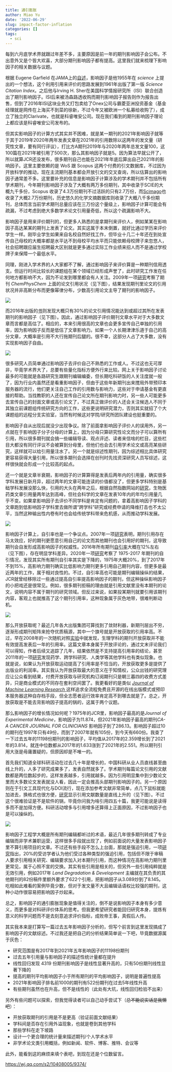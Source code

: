 ```yaml
---
title: 通引膨胀
author: Miao Yu
date: '2022-06-29'
slug: impact-factor-inflation
categories: []
tags:
  - sci
---
```


每到六月底学术界就跟过年差不多，主要原因是前一年的期刊影响因子会公布。不出意外又是个皆大欢喜，大部分期刊影响因子都有提高。这里我们就来梳理下影响因子的相关数据与议题。

根据 Eugene Garfield 在JAMA上的[自述](https://jamanetwork.com/journals/jama/article-abstract/202114)，影响因子是他1955年在 *science* 上提出的一个想法，这个利用引用来评价的思路发展到1961年出版了第一版 *Science Citation Index*。之后他与Irving H. Sher在美国科学情报研究所（ISI）联合创造出了期刊影响因子。ISI后来被汤森路透收购而期刊影响因子报告则作为报告出售，但到了2016年ISI这块业务又打包卖给了Onex公司与霸菱亚洲投资基金（基金经理就是网传在上海买不到菜的徐新，不过今年又被欧洲一个私募给收购了），成立了独立的Clarivate，也就是科睿唯安公司。现在我们看到的期刊影响因子理论上都应该是科睿唯安公司发布的。

但其实影响因子的计算方式其实并不困难，就是某一期刊的2021年影响因子就等于其于2019年2020年两年发表文章在2021年的引用数除以这两年的发文量（研究性文章，要有同行评议），打比方A期刊2019年与2020年两年总发文量100，这100篇在2021年被引用了500次，那么其影响因子就是5。因为算法早就公开了，所以就算JCR还没发布，很多期刊自己也能在2021年年底后算出自己2021年的影响因子。这里主要依赖的是 WoS 跟 Scopus 这两个付费的引文数据库，不过因为开放科学的推动，现在主流期刊基本都会开放引文的交叉查询，所以估算出的影响因子通常差不多。这里要补充的信息是影响因子计算涉及的学术期刊并不包括所有学术期刊，今年期刊影响因子涉及了大概有两万多份期刊，其中收录于SCIE的大概九千多份，Scopus 收录了4.3万份期刊不过活跃的只有2.7万份，而[Scimago](https://www.scimagojr.com/journalrank.php)也收录了大概2.7万份期刊，历史悠久的化学文摘数据库则收录了大概八千多份期刊，总体而言当前学术期刊总量应该在三万份这个量级上，影响因子计算可能会有疏漏，不过考虑到绝大多数学术论文引用量奇低，所以这个疏漏影响不大。

影响因子是用来评价期刊的，但更多人熟悉的是拿期刊来评价人，例如某某在影响因子高达某某的期刊上发表了论文。其实这属于本末倒置，就好比通过学历来评价学生一样。刚毕业学生如果来自名校自然好找工作，但毕业十几二十年还在到处宣传自己母校的大概率都是水平达不到母校平均水平而只能依赖母校牌子来忽悠人，社会招聘跟应届生招聘最大区别就是更多通过实际工作业绩来招人而不是通过学校牌子来保障一个最低水平。

同理，刚进入学术界的人大家都不了解，通过影响因子来评价算是一种期刊信用透支。但运行时间比较长的课题组在某个领域已经形成声誉了，此时研究工作发在任何地方都影响不大，因为不论发到哪里都会有人关注。2009年一项[研究](https://www.phil-fak.uni-duesseldorf.de/fileadmin/Redaktion/Institute/Informationswissenschaft/stock/fulltext_The_Inflation_of_Impact_Factors.pdf)考察了期刊 *ChemPhysChem* 上面的论文引用状况（见下图），结果发现期刊里论文的引用状况并非高斯分布而更像幂律分布，少数高引用论文主导了期刊的影响因子。

![](images/ifdistribution.png)

而2016年出版的[书](https://link.springer.com/chapter/10.1007/978-3-030-02511-3_1)则发现大概只有30%的论文引用情况能达到或超过其所在发表期刊的影响因子（见下图）。因此，通过影响因子评价期刊文章水平对于大多数文章而言都是高估了。相应的，本来引用很高的文章也会更多宣传自己单独的引用率，因为影响因子反而是低估了文章影响力。如果一个人长期津津乐道于自己的高分文章，大概率是引用不大行拖期刊后腿的。很不幸，这部分人占了大多数，没有实现影响因子自由。

![](images/ifpapervsjournal.png)

很多研究人员简单通过影响因子去评价自己不熟悉的工作或人。不过这也无可厚非，毕竟学术界大了，总要有些量化指标方便外行来比较。网上关于影响因子讨论最多的可能就是各路研究生跟期刊编辑编委，但长期吃科研饭的人关注度就一般了，因为行业内虽然还是看重影响因子，但由于这些年新期刊出来搅局外带预印本服务器的流行，他们更关注自己工作的引用数与影响力，这些对于申请基金有更直接的帮助。当找教职的人还在宣传自己论文所在期刊影响力时，另一些人可能更多去宣传自己的封面文章或高引论文了，不过真正做评价的人还会关注候选人不同于其独立前课题组传统研究方向的工作，这些更说明研究潜力，否则其实就招了个大课题组的远程分支实验室，当然有时候这对学院/研究所团队建设也挺重要的。

影响因子自从出现后就没少出现争议。除了前面拿影响因子评价人的误用外，另一点就在于影响因子分子分母的计算上，因为分母只算研究性论文而分子可以算所有引用，所以很多期刊就会搞一些编辑导读、观点评述、读者来信啥的栏目，这些栏目大都没有同行评议不会被算到分母里，但他们也会去引用学术论文或高亮某些研究，这样就可以给引用量注水了。另一个就是综述性期刊，因为综述相比具体研究更容易获得大量引用，所以很多期刊会选择在创刊时先找资深研究人员写综述，这样很快就会形成一个比较高的起点。

还一个就是文章半衰期，影响因子的计算算得是发表后两年内的引用量，确实很多学科发展日新月异，超过两年的文章可能连读的价值都没了，但更多学科特别是基础学科发展没那么快，引用的大头在两年之后，根据自然指数网站的[研究](https://www.natureindex.com/news-blog/whats-wrong-with-the-jif-in-five-graphs)，生物医药类文章引用量两年达到高峰，但社会科学的文章在发表10年内的年均引用量几乎不变。如果拿影响因子去评价不同学科是肯定有问题的，拿着高影响因子学科的文章跑到低影响因子学科里去做所谓“跨学科”研究或经费申请的降维打击也不太公平，当然这种输出性内卷有时也会给传统学科带来危机感，从而推动学科发展。

![](images/ifdistribution.png)

影响因子计算上，自引率也是一个争议点。2007年一项[研究](https://edoc.hu-berlin.de/bitstream/handle/18452/9945/213HWb3G2qJzw.pdf)表明，期刊引用存在马太效应，好的期刊更愿意引用自己的论文而其他期刊也会引用好的期刊，这导致期刊会自发形成高影响因子的权威性。2016年所有期刊[自引率](https://link.springer.com/chapter/10.1007/978-3-030-02511-3_1)大概在12%左右（见下图），存在明显学科差异。2020年一项[研究](https://onlinelibrary.wiley.com/doi/full/10.1002/leap.1348)考察了 1975-2017 年期刊的自引情况，发现其实所有期刊自引率其实是下降的，1975年大概20%，到了2017年不到15%，高影响力期刊确实比低影响力期刊更多引用自己期刊内容，但更多是最近两年的工作，属于相对良性的。不过，自引率高也可能是期刊编辑操纵的结果，JCR就曾经移除过一些通过提高自引率提高影响因子的期刊，但这种操纵影响因子的小把戏还是很常见。例如，很多期刊拒稿的理由就是引用文献里没有本期刊的论文，说明内容不属于期刊的研究领域。但反过来说，如果投某期刊就要引用该期刊内容，客观上也就推高了这个期刊引用率，这种现象属于灰色地带，很难判断动机。

![](images/ifselfcitation.png)

那么开放获取呢？最近几年各大出版集团可算找到了敛财利器，新期刊层出不穷，逐渐形成期刊矩阵来抢夺优质稿源，其中一个旗号就是开放获取的引用率高。不过，早在2008年的一次随机对照[实验](https://www.bmj.com/content/337/bmj.a568)中就发现，生理学科的期刊开放获取并不能有效提高发表后一年的引用率。这篇文章本身属于开放评论的，通过文末评论我们可以得知，作者后续又追踪了几年，结果依然是不支持提高引用率的结论，甚至2011年的一项[研究](https://pubmed.ncbi.nlm.nih.gov/21450907/)发现药学、跨学科研究、人类学等其他学科也有类似现象。也就是说，如果认为开放获取运动提高了引用率是不恰当的，开放获取更多是提供了出版业的利润率。其实我认为开放获取最大的意义在于知情权，公众出钱的研究理应让公众看到结果，付费开放获取与研究机构订阅期刊只是朝三暮四的收费方式差异，只是商业模式的不同存在套利空间罢了。我更看好的是类似 [*Journal of Machine Learning Research* ](https://www.jmlr.org/)这样追求全流程免费且开源的在线出版模式或预印本服务器这种自存档手段，但全志愿者运行效率肯定高不到哪去就是了。总之，开放获取是不能去背影响因子提高的锅的，这属于两个议题。

那么影响因子的增长情况如何呢？1975年的JCR里，影响因子最高的是*Journal of Experimental Medicine*，影响因子为11.874，但2021年影响因子最高的期刊*CA-A CANCER JOURNAL FOR CLINICIANS* 影响因子到了286.13。影响因子超过10的期刊在1997年只有49份，而到了2007年就有105份，到今天有660份。我查了一下过去五年的11198份期刊的影响因子，平均值从2017年的2.359增长到了2021年的3.814，就连中位数都从2017年的1.633涨到了2021年的2.551。所以期刊引用大涨是毋庸置疑的，但原因却是不唯一的。

首先我们知道全球科研活动在过去几十年是增长的，中国科研从业人员直线甚至曲线上升的，人多了研究成果多了，发表自然就多了。学术期刊每篇论文引用的文献数都是两位数起步的，这样发表越多，引用就越多。因为引用明显集中到少数论文里而大多数论文发表就没人看，因此一定会推高头部期刊影响因子的。另一个原因则在于引文工具现代化与DOI流行，现在添加参考文献非常简单，点几下鼠标就能加进去，换格式也很方便，[研究](https://academic.oup.com/bioscience/article/60/6/455/242286)显示引用文献数量是直线上升的（见下图）。不过这个很难验证是不是软件的锅，毕竟你问我为啥引用四五十篇，我更可能说是读得多而不是加得方便。科研活动增多与引用增多还算得上正面原因，不过影响因子也是可以操纵的。

![](images/ifref.png)

影响因子工程学大概是所有期刊编辑都听过的术语，最近几年很多期刊转成了专业编辑而非学术兼职运营，这样很多手段就出现了，例如前面说的大量发表影响因子里不算引用项目的文章。不过还有些手段不怎么上台面，那就是强迫引用，一项[研究](https://journals.plos.org/plosone/article?id=10.1371/journal.pone.0187394)指出，20%的受访学者认为他们受过各种类型的强迫引用，包括但不限于审稿人要求引用相关研究、编辑要求加入对本期刊引用，而这种情况在高影响力期刊里更常见，属于心照不宣的交换。其实有些引用是相关的，但另外一些引用纯粹就是无效引用，例如2017年 *Land Degradation & Development* 主编就在其负责的其他期刊的82份稿件里额外要求了622个引用，把影响因子从3.089炒到了8.145。吃相如此难看的案例毕竟少数，但对于发文量不大且编辑话语权比较强的期刊，这种小动作很容易把影响因子炒起来。

总之，影响因子的通引膨胀现象是值得关注的，倒不是说影响因子本身有多少意义，而更多是对科研评价体系的思考。但我更希望研究者能回归研究本身，提炼有意义的科学问题而不是去刻意追求评价指标，成败帝王事，真假后人传。

其实我本来是打算写一篇过去五年影响因子分析的，但写个前言到这里发现搞成了影响因子的文献综述。不过我还是把自己的分析结果简单说一下吧，毕竟数据源属于灰色：

- 研究范围是有2017年到2021年五年影响因子的11198份期刊
- 过去五年引用量与影响因子的描述性统计量都在提升
- 线性回归发现 4319 份期刊影响因子是线性显著升高的，只有50份期刊线性显著下降的
- 提高的期刊平均影响因子小于所有期刊的平均影响因子，说明是普遍性提高
- 2021年影响因子排名前1000的期刊有522份期刊在过去5年线性升高
- 有些期刊虽然也在升高，但不是线性的（此处有大坑，线性回归检验不出来）

另外有些问题可以探索，但我觉得读者可以自己动手尝试下（~~总不能说实话是我懒吧~~）：

- 开放获取期刊的引用是不是更高（验证前面文献结果）
- 学科间是否存在引用外溢现象，也就是卷到其他学科
- 那些学科在走下坡路
- 设计一个更合理的统计量来描述期刊/个人学术水平
- 非学术论文类引用概括，例如新闻、软件、博客、推特、会议等

此外，能看到这的麻烦来填个表吧，到现在还是个位数留言。

<https://wj.qq.com/s2/10408005/9374/>
